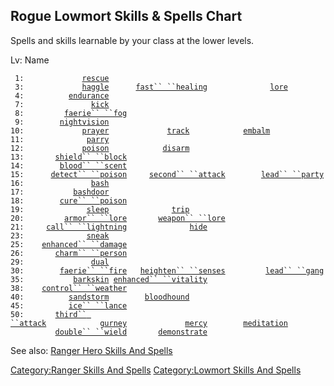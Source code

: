 ## Rogue Lowmort Skills & Spells Chart

Spells and skills learnable by your class at the lower levels.

Lv: Name

` 1:             `[`rescue`](rescue "wikilink")  
` 3:             `[`haggle`](haggle "wikilink")`      `[`fast`` ``healing`](Fast_Healing "wikilink")`              `[`lore`](lore "wikilink")  
` 4:          `[`endurance`](endurance "wikilink")  
` 7:               `[`kick`](kick "wikilink")  
` 8:         `[`faerie`` ``fog`](Faerie_Fog "wikilink")  
` 9:        `[`nightvision`](nightvision "wikilink")  
`10:             `[`prayer`](prayer "wikilink")`             `[`track`](track "wikilink")`            `[`embalm`](embalm "wikilink")  
`11:              `[`parry`](parry "wikilink")  
`12:             `[`poison`](Poison_(spell) "wikilink")`            `[`disarm`](disarm "wikilink")  
`13:       `[`shield`` ``block`](Shield_Block "wikilink")  
`14:        `[`blood`` ``scent`](Blood_Scent "wikilink")  
`15:      `[`detect`` ``poison`](Detect_Poison "wikilink")`     `[`second`` ``attack`](Second_Attack "wikilink")`        `[`lead`` ``party`](Lead_Party "wikilink")  
`16:               `[`bash`](bash "wikilink")  
`17:           `[`bashdoor`](bashdoor "wikilink")  
`18:        `[`cure`` ``poison`](Cure_Poison "wikilink")  
`19:              `[`sleep`](sleep "wikilink")`              `[`trip`](trip "wikilink")  
`20:         `[`armor`` ``lore`](Armor_Lore "wikilink")`       `[`weapon`` ``lore`](Weapon_Lore "wikilink")  
`21:     `[`call`` ``lightning`](Call_Lightning "wikilink")`              `[`hide`](hide "wikilink")  
`23:              `[`sneak`](sneak "wikilink")  
`25:    `[`enhanced`` ``damage`](Enhanced_Damage "wikilink")  
`26:       `[`charm`` ``person`](Charm_Person "wikilink")  
`29:               `[`dual`](dual "wikilink")  
`30:        `[`faerie`` ``fire`](Faerie_Fire "wikilink")`   `[`heighten`` ``senses`](Heighten_Senses "wikilink")`         `[`lead`` ``gang`](Lead_Gang "wikilink")  
`35:           `[`barkskin`](barkskin "wikilink")` `[`enhanced`` ``vitality`](Enhanced_Vitality "wikilink")  
`38:    `[`control`` ``weather`](Control_Weather "wikilink")  
`40:          `[`sandstorm`](sandstorm "wikilink")`        `[`bloodhound`](bloodhound "wikilink")  
`45:          `[`ice`` ``lance`](Ice_Lance "wikilink")  
`50:       `[`third`` ``attack`](Third_Attack "wikilink")`            `[`gurney`](gurney "wikilink")`             `[`mercy`](mercy "wikilink")`        `[`meditation`](meditation "wikilink")  
`          `[`double`` ``wield`](Double_Wield "wikilink")`       `[`demonstrate`](demonstrate "wikilink")

See also: [Ranger Hero Skills And
Spells](:Category:Ranger_Hero_Skills_And_Spells "wikilink")

[Category:Ranger Skills And
Spells](Category:Ranger_Skills_And_Spells "wikilink") [Category:Lowmort
Skills And Spells](Category:Lowmort_Skills_And_Spells "wikilink")
